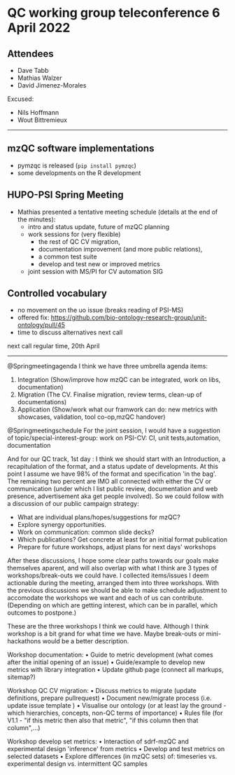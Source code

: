 # QC working group teleconference 6 April 2022

## Attendees

- Dave Tabb
- Mathias Walzer
- David Jimenez-Morales

Excused:
- Nils Hoffmann
- Wout Bittremieux

---

## mzQC software implementations
- pymzqc is released (`pip install pymzqc`)
- some developments on the R development

## HUPO-PSI Spring Meeting
- Mathias presented a tentative meeting schedule (details at the end of the minutes):
  - intro and status update, future of mzQC planning
  - work sessions for (very flexible) 
    - the rest of QC CV migration,
    - documentation improvement (and more public relations),
    - a common test suite
    - develop and test new or improved metrics
  - joint session with MS/PI for CV automation SIG

## Controlled vocabulary
- no movement on the uo issue (breaks reading of PSI-MS)
- offered fix: https://github.com/bio-ontology-research-group/unit-ontology/pull/45
- time to discuss alternatives next call


next call regular time,  20th April

---

@Springmeetingagenda
I think we have three umbrella agenda items:
1. Integration (Show/improve how mzQC can be integrated, work on libs, documentation)
2. Migration (The CV. Finalise migration, review terms, clean-up of documentations)
3. Application (Show/work what our framwork can do: new metrics with showcases, validation, tool co-op,mzQC handover)

@Springmeetingschedule
For the joint session, I would have a suggestion of topic/special-interest-group: work on PSI-CV: CI, unit tests,automation, documentation

And for our QC track, 1st day :
I think we should start with an Introduction, a recapitulation of the format, and a status update of developments. At this point I assume we have 98% of the format and specification 'in the bag'. The remaining two percent are IMO all connected with either the CV or communication (under which I list public review, documentation and web presence, advertisement aka get people involved). So we could follow with a discussion of our public campaign strategy:
* What are individual plans/hopes/suggestions for mzQC?
* Explore synergy opportunities.
* Work on communication: common slide decks?
* Which publications? Get concrete at least for an initial format publication
* Prepare for future workshops, adjust plans for next days' workshops

After these discussions, I hope some clear paths towards our goals make themselves aparent, and will also overlap with what I think are 3 types of workshops/break-outs we could have. I collected items/issues I deem actionable during the meeting, arranged them into three workshops. With the previous discussions we should be able to make schedule adjustment to accomodate the workshops we want and each of us can contribute. (Depending on which are getting interest, which can be in parallel, which outcomes to postpone.)

These are the three workshops I think we could have. Although I think workshop is a bit grand for what time we have. Maybe break-outs or mini-hackathons would be a better description.

Workshop documentation:
• Guide to metric development (what comes after the initial opening of an issue)
• Guide/example to develop new metrics with library integration
• Update github page (connect all markups, sitemap?)

Workshop QC CV migration:
• Discuss metrics to migrate (update definitions, prepare pullrequest)
• Document new/migrate process (i.e. update issue template )
• Visualise our ontology (or at least lay the ground - which hierarchies, concepts, non-QC terms of importance)
• Rules file (for V1.1 - "if this metric then also that metric",  "if this column then that column",...)

Workshop develop set metrics:
• Interaction of sdrf-mzQC and experimental design 'inference' from metrics
• Develop and test metrics on selected datasets
• Explore differences (in mzQC sets) of: timeseries vs. experimental design vs. intermittent QC samples
